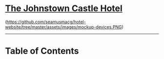 # [The Johnstown Castle Hotel](https://seamusmacg.github.io/hotel-website/)

(https://github.com/seamusmacg/hotel-website/tree/master/assets/images/mockup-devices.PNG)

---

# Table of Contents

